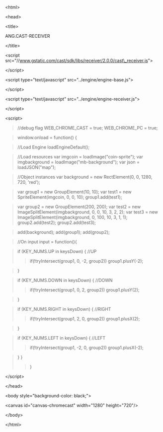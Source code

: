 

&lt;html&gt;




&lt;head&gt;


> 

&lt;title&gt;

ANG.CAST-RECEIVER

&lt;/title&gt;


> 

&lt;script src="//www.gstatic.com/cast/sdk/libs/receiver/2.0.0/cast\_receiver.js"&gt;



&lt;/script&gt;


> 

&lt;script type="text/javascript" src="../engine/engine-base.js"&gt;



&lt;/script&gt;


> > 

&lt;script type="text/javascript" src="../engine/engine-receiver.js"&gt;



&lt;/script&gt;




> 

&lt;script&gt;


> //debug flag
> WEB\_CHROME\_CAST = true;
> WEB\_CHROME\_PC = true;

> window.onload = function() {

> //Load Engine
> loadEngineDefault();

> //Load resources
> var imgcoin = loadImage("coin-sprite");
> var imgbackground = loadImage("mb-background");
> var json = loadJSON("map");

> //Object instances
> var background = new RectElement(0, 0, 1280, 720, 'red');

> var group1 = new GroupElement(10, 10);
> var test1 = new SpriteElement(imgcoin, 0, 0, 10);
> group1.add(test1);

> var group2 = new GroupElement(200, 200);
> var test2 = new ImageSplitElement(imgbackground, 0, 0, 10, 3, 2, 2);
> var test3 = new ImageSplitElement(imgbackground, 0, 100, 10, 3, 1, 1);
> group2.add(test2);
> group2.add(test3);

> add(background);
> add(group1);
> add(group2);

> //On input
> input = function(){

> if (KEY\_NUMS.UP in keysDown) { //UP
> > if(!tryIntersect(group1, 0, -2, group2)) group1.plusY(-2);

> }

> if (KEY\_NUMS.DOWN in keysDown) { //DOWN
> > if(!tryIntersect(group1, 0, 2, group2)) group1.plusY(2);

> }

> if (KEY\_NUMS.RIGHT in keysDown) { //RIGHT
> > if(!tryIntersect(group1, 2, 0, group2)) group1.plusX(2);

> }

> if (KEY\_NUMS.LEFT in keysDown) { //LEFT
> > if(!tryIntersect(group1, -2, 0, group2)) group1.plusX(-2);

> }
> }
> > }

> 

&lt;/script&gt;




&lt;/head&gt;


> 

&lt;body style="background-color: black;"&gt;


> > 

&lt;canvas id="canvas-chromecast" width="1280" height="720"/&gt;



> 

&lt;/body&gt;




&lt;/html&gt;

